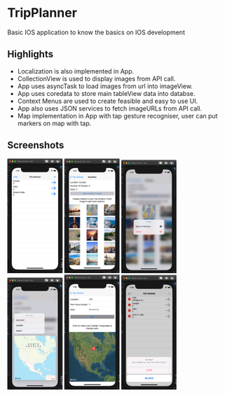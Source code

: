 # TripPlanner
Basic IOS application to know the basics on IOS development

## Highlights
* Localization is also implemented in App.
* CollectionView is used to display images from API call.
* App uses asyncTask to load images from url into imageView.
* App uses coredata to store main tableView data into databse.
* Context Menus are used to create feasible and easy to use UI.
* App also uses JSON services to fetch imageURLs from API call.
* Map implementation in App with tap gesture recogniser, user can put markers on map with tap.

## Screenshots

<div>
<img src="Screenshots/1.png" height="25%" alt="App Image" width="25%"/>
<img src="Screenshots/2.png" height="25%" alt="App Image" width="25%"/>
<img src="Screenshots/3.png" height="25%" alt="App Image" width="25%"/>
<img src="Screenshots/4.png" height="25%" alt="App Image" width="25%"/>
<img src="Screenshots/5.png" height="25%" alt="App Image" width="25%"/>
<img src="Screenshots/6.png" height="25%" alt="App Image" width="25%"/>
</div>



